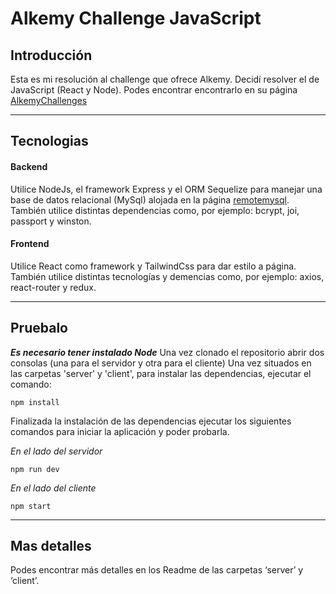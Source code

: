 # Alkemy Challenge JavaScript

## Introducción
Esta es mi resolución al challenge que ofrece Alkemy. Decidí resolver el de JavaScript (React y Node). Podes encontrar encontrarlo en su página [AlkemyChallenges](https://www.alkemy.org/challenges)

---
## Tecnologias
#### Backend
Utilice NodeJs, el framework Express y el ORM Sequelize para manejar una base de datos relacional (MySql) alojada en la página [remotemysql](https://remotemysql.com/). También utilice distintas dependencias como, por ejemplo: bcrypt, joi, passport y winston.

#### Frontend
Utilice React como framework y TailwindCss para dar estilo a página. También utilice distintas tecnologías y demencias como, por ejemplo: axios, react-router y redux.

---

## Pruebalo
***Es necesario tener instalado Node***
Una vez clonado el repositorio abrir dos consolas (una para el servidor y otra para el cliente)
Una vez situados en las carpetas 'server' y 'client', para instalar las dependencias, ejecutar el comando:
```
npm install
```
Finalizada la instalación de las dependencias ejecutar los siguientes comandos para iniciar la aplicación y poder probarla.


*En el lado del servidor*
```
npm run dev
```
*En el lado del cliente*
```
npm start
```
---
## Mas detalles
Podes encontrar más detalles en los Readme de las carpetas ‘server’ y ‘client’.
